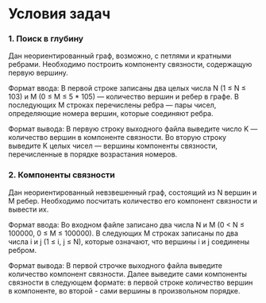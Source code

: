 # Условия задач
### 1. Поиск в глубину
Дан неориентированный граф, возможно, с петлями и кратными ребрами. Необходимо построить компоненту связности, содержащую первую вершину.

Формат ввода: В первой строке записаны два целых числа N (1 ≤ N ≤ 103) и M (0 ≤ M ≤ 5 * 105) — количество вершин и ребер в графе. В последующих M строках перечислены ребра — пары чисел, определяющие номера вершин, которые соединяют ребра.

Формат вывода: В первую строку выходного файла выведите число K — количество вершин в компоненте связности. Во вторую строку выведите K целых чисел — вершины компоненты связности, перечисленные в порядке возрастания номеров.
### 2. Компоненты связности
Дан неориентированный невзвешенный граф, состоящий из N вершин и M ребер. Необходимо посчитать количество его компонент связности и вывести их.

Формат ввода: Во входном файле записано два числа N и M (0 < N ≤ 100000, 0 ≤ M ≤ 100000). В следующих M строках записаны по два числа i и j (1 ≤ i, j ≤ N), которые означают, что вершины i и j соединены ребром.

Формат вывода: В первой строчке выходного файла выведите количество компонент связности. Далее выведите сами компоненты связности в следующем формате: в первой строке количество вершин в компоненте, во второй - сами вершины в произвольном порядке.
